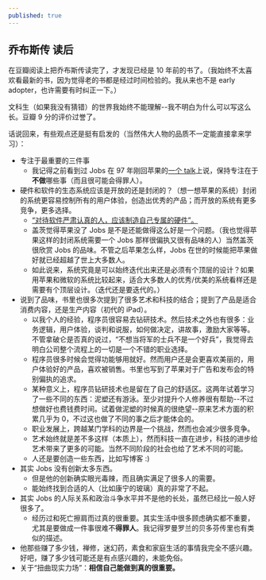 ```yaml
---
published: true
---
```


## 乔布斯传 读后

在豆瓣阅读上把乔布斯传读完了，才发现已经是 10 年前的书了。（我始终不太喜欢看最新的书，因为觉得老的书都是经过时间检验的。我从来也不是 early adopter，也许需要有时纠正一下。）

文科生（如果我没有猜错）的世界我始终不能理解--我不明白为什么可以写这么长。豆瓣 9 分的评价过誉了。

话说回来，有些观点还是挺有启发的（当然伟大人物的品质不一定能直接拿来学习）：

- 专注于最重要的三件事
  - 我记得之前看到过 Jobs 在 97 年刚回苹果的[一个 talk](https://www.bilibili.com/video/BV1q4411K7kc/?vd_source=16a6e0f71001c68cce4d47051afe9cec&t=275)上说，保持专注在于**不做**哪些事（而且很可能会得罪人）。
- 硬件和软件的生态系统应该是开放的还是封闭的？（想一想苹果的系统）封闭的系统更容易控制所有的用户体验，创造出优秀的产品；而开放的系统有更多竞争，更多选择。
  - [“对待软件严肃认真的人，应该制造自己专属的硬件”。](https://www.bilibili.com/video/BV1C441187qa/?t=610&vd_source=16a6e0f71001c68cce4d47051afe9cec)
  - 盖茨觉得苹果没了 Jobs 是不是还能做得这么好是一个问题。（我也觉得苹果这样的封闭系统需要一个 Jobs 那样很偏执又很有品味的人）当然盖茨很欣赏 Jobs 的品味。不管之后苹果怎么样，Jobs 在世的时候能把苹果做好就已经超越了世上大多数人。
  - 如此说来，系统究竟是可以始终迭代出来还是必须有个顶层的设计？如果用苹果和微软的系统比较起来，适合大多数人的优秀/优美的系统看样还是需要有个顶层设计。（迭代还是要迭代的。）
- 说到了品味，书里也很多次提到了很多艺术和科技的结合；提到了产品是适合消费内容，还是生产内容（初代的 iPad）。
  - 以我个人的经验，程序员很容易去钻研技术。然后技术之外也有很多：业务逻辑，用户体验，谈判和说服，如何做决定，讲故事，激励大家等等。不管拿破仑是否真的说过，“不想当将军的士兵不是一个好兵”，我觉得去明白公司整个流程上的一切是一个不错的职业选择。
  - 程序员很多时候会觉得功能够用就好。然而用户还是会更喜欢美丽的，用户体验好的产品，喜欢被销售。书里也写到了苹果对于广告和发布会的特别偏执的追求。
  - 某种意义上，程序员钻研技术也是留在了自己的舒适区。这两年试着学习了一些不同的东西：泥塑还有游泳。至少对提升个人修养很有帮助--不过想做好也费钱费时间。试着做泥塑的时候真的很绝望--原来艺术方面的积累几乎为 0，不过这也做了不同的事之后才能体会的。
  - 职业发展上，跨越某门学科的边界是一个挑战，然而也会减少很多竞争。
  - 艺术始终就是差不多这样（本质上），然而科技一直在进步，科技的进步给艺术带来了更多的可能。当然不同阶段的社会也给了艺术不同的可能。
  - 人还是要创造一些东西，比如写博客 :)
- 其实 Jobs 没有创新太多东西。
  - 但是他的创新确实眼光毒辣，而且确实满足了很多人的需要。
  - 能始终找到合适的人（比如康宁的玻璃）真的非常了不起。
- 其实 Jobs 的人际关系和政治斗争水平并不是他的长处，虽然已经比一般人好很多了。
  - 经历过和死亡擦肩而过真的很重要。其实生活中很多顾虑确实都不重要，尤其是要做成一件事很难不**得罪人**。我记得罗曼罗兰的贝多芬传里也有类似的描述。
- 他那些赚了多少钱，禅修，迷幻药，素食和家庭生活的事情我完全不感兴趣。好吧，赚了多少钱可能还是有点感兴趣的，未能免俗。
- 关于“扭曲现实力场”：**相信自己能做到真的很重要。**
